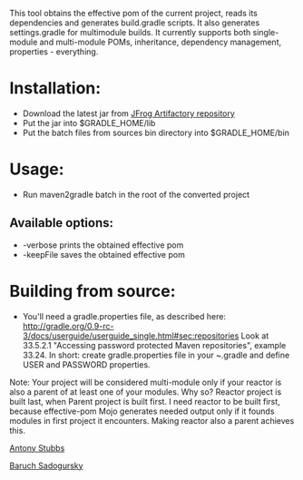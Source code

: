 This tool obtains  the effective pom of the current project, reads its dependencies and generates build.gradle scripts. It also generates settings.gradle for multimodule builds.
It currently supports both single-module and multi-module POMs, inheritance, dependency management, properties - everything.

Installation:
=============
* Download the latest jar from [JFrog Artifactory repository](http://repo.jfrog.org/artifactory/repo/org/gradle/tools/maven2gradle/1.0-SNAPSHOT/)
* Put the jar into $GRADLE_HOME/lib
* Put the batch files from sources bin directory into $GRADLE_HOME/bin

Usage:
============
* Run maven2gradle batch in the root of the converted project

 Available options:
 -----------------
*   -verbose prints the obtained effective pom
*   -keepFile saves the obtained effective pom

Building from source:
=====================
* You'll need a gradle.properties file, as described here: http://gradle.org/0.9-rc-3/docs/userguide/userguide_single.html#sec:repositories
Look at 33.5.2.1 "Accessing password protected Maven repositories", example 33.24. In short: create gradle.properties file in your ~\.gradle and define USER and PASSWORD properties.

Note: Your project will be considered multi-module only if your reactor is also a parent of at least one of your modules. Why so? Reactor project is built last, when Parent project is built first. I need reactor to be built first, because effective-pom Mojo generates needed output only if it founds modules in first project it encounters. Making reactor also a parent achieves this.

[Antony Stubbs](http://github.com/astubbs)

[Baruch Sadogursky](http://github.com/jbaruch)

